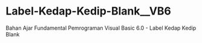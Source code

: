 # Label-Kedap-Kedip-Blank__VB6
Bahan Ajar Fundamental Pemrograman Visual Basic 6.0 - Label Kedap Kedip Blank
